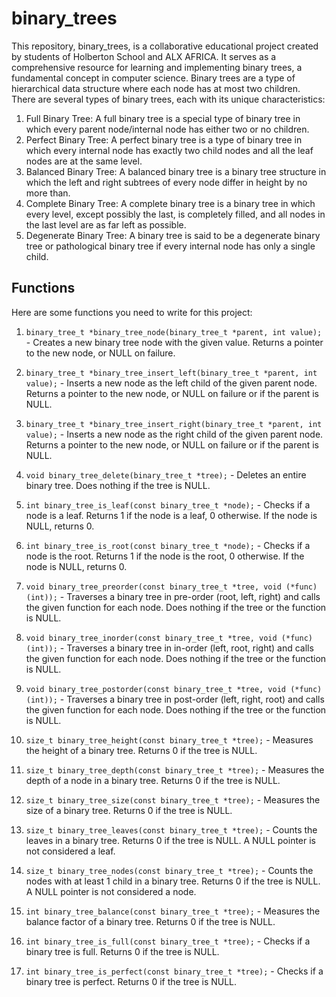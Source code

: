 # binary_trees
This repository, binary_trees, is a collaborative educational project created by students of Holberton School and ALX AFRICA. It serves as a comprehensive resource for learning and implementing binary trees, a fundamental concept in computer science.
Binary trees are a type of hierarchical data structure where each node has at most two children. There are several types of binary trees, each with its unique characteristics:
1. Full Binary Tree: A full binary tree is a special type of binary tree in which every parent node/internal node has either two or no children.
2. Perfect Binary Tree: A perfect binary tree is a type of binary tree in which every internal node has exactly two child nodes and all the leaf nodes are at the same level.
3. Balanced Binary Tree: A balanced binary tree is a binary tree structure in which the left and right subtrees of every node differ in height by no more than.
4. Complete Binary Tree: A complete binary tree is a binary tree in which every level, except possibly the last, is completely filled, and all nodes in the last level are as far left as possible.
5. Degenerate Binary Tree: A binary tree is said to be a degenerate binary tree or pathological binary tree if every internal node has only a single child.

## Functions

Here are some functions you need to write for this project:

1. `binary_tree_t *binary_tree_node(binary_tree_t *parent, int value);` - Creates a new binary tree node with the given value. Returns a pointer to the new node, or NULL on failure.

2. `binary_tree_t *binary_tree_insert_left(binary_tree_t *parent, int value);` - Inserts a new node as the left child of the given parent node. Returns a pointer to the new node, or NULL on failure or if the parent is NULL.

3. `binary_tree_t *binary_tree_insert_right(binary_tree_t *parent, int value);` - Inserts a new node as the right child of the given parent node. Returns a pointer to the new node, or NULL on failure or if the parent is NULL.

4. `void binary_tree_delete(binary_tree_t *tree);` - Deletes an entire binary tree. Does nothing if the tree is NULL.

5. `int binary_tree_is_leaf(const binary_tree_t *node);` - Checks if a node is a leaf. Returns 1 if the node is a leaf, 0 otherwise. If the node is NULL, returns 0.

6. `int binary_tree_is_root(const binary_tree_t *node);` - Checks if a node is the root. Returns 1 if the node is the root, 0 otherwise. If the node is NULL, returns 0.

7. `void binary_tree_preorder(const binary_tree_t *tree, void (*func)(int));` - Traverses a binary tree in pre-order (root, left, right) and calls the given function for each node. Does nothing if the tree or the function is NULL.

8. `void binary_tree_inorder(const binary_tree_t *tree, void (*func)(int));` - Traverses a binary tree in in-order (left, root, right) and calls the given function for each node. Does nothing if the tree or the function is NULL.

9. `void binary_tree_postorder(const binary_tree_t *tree, void (*func)(int));` - Traverses a binary tree in post-order (left, right, root) and calls the given function for each node. Does nothing if the tree or the function is NULL.

10. `size_t binary_tree_height(const binary_tree_t *tree);` - Measures the height of a binary tree. Returns 0 if the tree is NULL.

11. `size_t binary_tree_depth(const binary_tree_t *tree);` - Measures the depth of a node in a binary tree. Returns 0 if the tree is NULL.

12. `size_t binary_tree_size(const binary_tree_t *tree);` - Measures the size of a binary tree. Returns 0 if the tree is NULL.

13. `size_t binary_tree_leaves(const binary_tree_t *tree);` - Counts the leaves in a binary tree. Returns 0 if the tree is NULL. A NULL pointer is not considered a leaf.

14. `size_t binary_tree_nodes(const binary_tree_t *tree);` - Counts the nodes with at least 1 child in a binary tree. Returns 0 if the tree is NULL. A NULL pointer is not considered a node.

15. `int binary_tree_balance(const binary_tree_t *tree);` - Measures the balance factor of a binary tree. Returns 0 if the tree is NULL.

16. `int binary_tree_is_full(const binary_tree_t *tree);` - Checks if a binary tree is full. Returns 0 if the tree is NULL.

17. `int binary_tree_is_perfect(const binary_tree_t *tree);` - Checks if a binary tree is perfect. Returns 0 if the tree is NULL.
